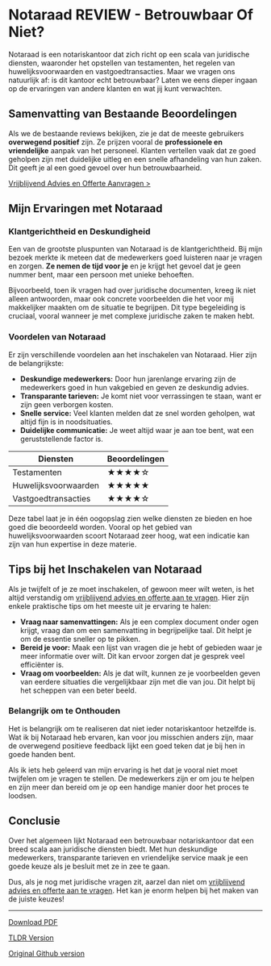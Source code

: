 # Notaraad REVIEW - Betrouwbaar Of Niet?

Notaraad is een notariskantoor dat zich richt op een scala van juridische diensten, waaronder het opstellen van testamenten, het regelen van huwelijksvoorwaarden en vastgoedtransacties. Maar we vragen ons natuurlijk af: is dit kantoor echt betrouwbaar? Laten we eens dieper ingaan op de ervaringen van andere klanten en wat jij kunt verwachten.

## Samenvatting van Bestaande Beoordelingen

Als we de bestaande reviews bekijken, zie je dat de meeste gebruikers **overwegend positief** zijn. Ze prijzen vooral de **professionele en vriendelijke** aanpak van het personeel. Klanten vertellen vaak dat ze goed geholpen zijn met duidelijke uitleg en een snelle afhandeling van hun zaken. Dit geeft je al een goed gevoel over hun betrouwbaarheid.

[Vrijblijvend Advies en Offerte Aanvragen >](https://notarissen-online.nl)

## Mijn Ervaringen met Notaraad

### Klantgerichtheid en Deskundigheid

Een van de grootste pluspunten van Notaraad is de klantgerichtheid. Bij mijn bezoek merkte ik meteen dat de medewerkers goed luisteren naar je vragen en zorgen. **Ze nemen de tijd voor je** en je krijgt het gevoel dat je geen nummer bent, maar een persoon met unieke behoeften. 

Bijvoorbeeld, toen ik vragen had over juridische documenten, kreeg ik niet alleen antwoorden, maar ook concrete voorbeelden die het voor mij makkelijker maakten om de situatie te begrijpen. Dit type begeleiding is cruciaal, vooral wanneer je met complexe juridische zaken te maken hebt.

### Voordelen van Notaraad

Er zijn verschillende voordelen aan het inschakelen van Notaraad. Hier zijn de belangrijkste:

- **Deskundige medewerkers:** Door hun jarenlange ervaring zijn de medewerkers goed in hun vakgebied en geven ze deskundig advies.
- **Transparante tarieven:** Je komt niet voor verrassingen te staan, want er zijn geen verborgen kosten.
- **Snelle service:** Veel klanten melden dat ze snel worden geholpen, wat altijd fijn is in noodsituaties.
- **Duidelijke communicatie:** Je weet altijd waar je aan toe bent, wat een geruststellende factor is.

| Diensten               | Beoordelingen       |
|-----------------------|---------------------|
| Testamenten           | ★★★★☆               |
| Huwelijksvoorwaarden   | ★★★★★               |
| Vastgoedtransacties    | ★★★★☆               |

Deze tabel laat je in één oogopslag zien welke diensten ze bieden en hoe goed die beoordeeld worden. Vooral op het gebied van huwelijksvoorwaarden scoort Notaraad zeer hoog, wat een indicatie kan zijn van hun expertise in deze materie.

## Tips bij het Inschakelen van Notaraad

Als je twijfelt of je ze moet inschakelen, of gewoon meer wilt weten, is het altijd verstandig om [vrijblijvend advies en offerte aan te vragen](https://notarissen-online.nl). Hier zijn enkele praktische tips om het meeste uit je ervaring te halen:

- **Vraag naar samenvattingen:** Als je een complex document onder ogen krijgt, vraag dan om een samenvatting in begrijpelijke taal. Dit helpt je om de essentie sneller op te pikken.
- **Bereid je voor:** Maak een lijst van vragen die je hebt of gebieden waar je meer informatie over wilt. Dit kan ervoor zorgen dat je gesprek veel efficiënter is.
- **Vraag om voorbeelden:** Als je dat wilt, kunnen ze je voorbeelden geven van eerdere situaties die vergelijkbaar zijn met die van jou. Dit helpt bij het scheppen van een beter beeld.

### Belangrijk om te Onthouden

Het is belangrijk om te realiseren dat niet ieder notariskantoor hetzelfde is. Wat ik bij Notaraad heb ervaren, kan voor jou misschien anders zijn, maar de overwegend positieve feedback lijkt een goed teken dat je bij hen in goede handen bent.

Als ik iets heb geleerd van mijn ervaring is het dat je vooral niet moet twijfelen om je vragen te stellen. De medewerkers zijn er om jou te helpen en zijn meer dan bereid om je op een handige manier door het proces te loodsen.

## Conclusie

Over het algemeen lijkt Notaraad een betrouwbaar notariskantoor dat een breed scala aan juridische diensten biedt. Met hun deskundige medewerkers, transparante tarieven en vriendelijke service maak je een goede keuze als je besluit met ze in zee te gaan. 

Dus, als je nog met juridische vragen zit, aarzel dan niet om [vrijblijvend advies en offerte aan te vragen](https://notarissen-online.nl). Het kan je enorm helpen bij het maken van de juiste keuzes!

---
[Download PDF](https://github.com/readthisnow/notaraad-review-betrouwbaar-of-niet/blob/main/notaraad-review-betrouwbaar-of-niet.pdf)

[TLDR Version](https://gist.github.com/readthisnow/d2260fe22c33ed24d2670683fa2920f2)

[Original Github version](https://github.com/readthisnow/notaraad-review-betrouwbaar-of-niet#readme)
